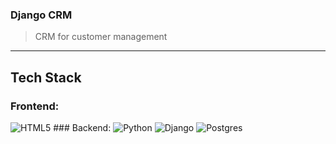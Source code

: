 ### Django CRM
> CRM for customer management
---
## Tech Stack 

### Frontend:
<img alt="HTML5" src="https://img.shields.io/badge/html5%20-%23E34F26.svg?&style=for-the-badge&logo=html5&logoColor=white"/>	
### Backend:
<img alt="Python" src="https://img.shields.io/badge/python%20-%2314354C.svg?&style=for-the-badge&logo=python&logoColor=white"/>	<img alt="Django" src="https://img.shields.io/badge/django%20-%23092E20.svg?&style=for-the-badge&logo=django&logoColor=white"/>	<img alt="Postgres" src ="https://img.shields.io/badge/mysql-%23316192.svg?&style=for-the-badge&logo=mysql&logoColor=white"/>	

